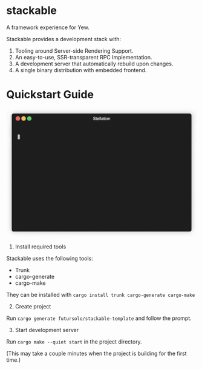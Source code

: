 # stackable
A framework experience for Yew.

Stackable provides a development stack with:

1. Tooling around Server-side Rendering Support.
2. An easy-to-use, SSR-transparent RPC Implementation.
3. A development server that automatically rebuild upon changes.
4. A single binary distribution with embedded frontend.

# Quickstart Guide

<p align="center">
  <img src="artworks/quickstart.gif" width="700" title="Quickstart">
</p>

1. Install required tools

  Stackable uses the following tools:

  - Trunk
  - cargo-generate
  - cargo-make

  They can be installed with `cargo install trunk cargo-generate cargo-make`

2. Create project

  Run `cargo generate futursolo/stackable-template` and follow the prompt.

3. Start development server

  Run `cargo make --quiet start` in the project directory.

  (This may take a couple minutes when the project is building for the first time.)
